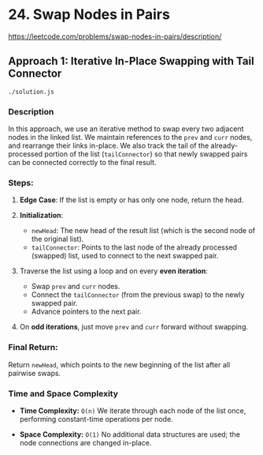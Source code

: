 # 24. Swap Nodes in Pairs

https://leetcode.com/problems/swap-nodes-in-pairs/description/

## Approach 1: Iterative In-Place Swapping with Tail Connector
`./solution.js`

### Description

In this approach, we use an iterative method to swap every two adjacent nodes in the linked list. We maintain references to the `prev` and `curr` nodes, and rearrange their links in-place. We also track the tail of the already-processed portion of the list (`tailConnector`) so that newly swapped pairs can be connected correctly to the final result.

### Steps:

1. **Edge Case**: If the list is empty or has only one node, return the head.
2. **Initialization**:

   * `newHead`: The new head of the result list (which is the second node of the original list).
   * `tailConnector`: Points to the last node of the already processed (swapped) list, used to connect to the next swapped pair.
3. Traverse the list using a loop and on every **even iteration**:

   * Swap `prev` and `curr` nodes.
   * Connect the `tailConnector` (from the previous swap) to the newly swapped pair.
   * Advance pointers to the next pair.
4. On **odd iterations**, just move `prev` and `curr` forward without swapping.

### Final Return:

Return `newHead`, which points to the new beginning of the list after all pairwise swaps.

### Time and Space Complexity

* **Time Complexity:** `O(n)`
  We iterate through each node of the list once, performing constant-time operations per node.

* **Space Complexity:** `O(1)`
  No additional data structures are used; the node connections are changed in-place.